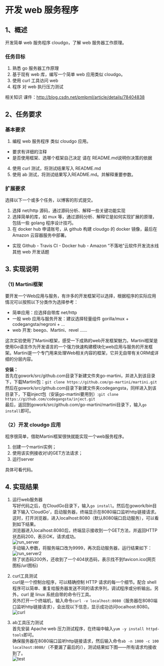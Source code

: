 # 开发 web 服务程序

## 1、概述
开发简单 web 服务程序 cloudgo，了解 web 服务器工作原理。

### 任务目标

 1. 熟悉 go 服务器工作原理 
 2. 基于现有 web 库，编写一个简单 web 应用类似 cloudgo。 
 3. 使用 curl 工具访问 web
 4. 程序 对 web 执行压力测试

相关知识
课件：http://blog.csdn.net/pmlpml/article/details/78404838

## 2、任务要求
### 基本要求

 1. 编程 web 服务程序 类似 cloudgo 应用。 
   * 要求有详细的注释 
   * 是否使用框架、选哪个框架自己决定 请在 README.md说明你决策的依据
 4. 使用 curl 测试，将测试结果写入 README.md 
 5. 使用 ab 测试，将测试结果写入README.md。并解释重要参数。

### 扩展要求

选择以下一个或多个任务，以博客的形式提交。

 1. 选择 net/http 源码，通过源码分析、解释一些关键功能实现
 2. 选择简单的库，如 mux 等，通过源码分析、解释它是如何实现扩展的原理，包括一些 golang 程序设计技巧。 
 3. 在 docker hub 申请账号，从 github 构建 cloudgo 的 docker 镜像，最后在 Amazon 云容器服务中部署。 
  * 实现 Github - Travis CI - Docker hub - Amazon “不落地”云软件开发流水线 其他 web 开发话题

## 3. 实现说明

### （1) Martini框架
要开发一个Web应用与服务，有许多的开发框架可以选择，根据程序的实际应用情况可以按照以下分类作为选择参考：

 - 简单应用：应选择自带库 net/http 
 - 一般 web 应用与服务开发：建议选择轻量组件 gorilla/mux + codegangsta/negroni + …
 - web 开发: beego、Martini、revel ……

这次实验使用了Martini框架，感受一下成熟的web开发框架魅力。Martini框架是使用Go语言作为开发语言的一个强力快速构建模块化web应用与服务的开发框架。Martini是一个专门用来处理Web相关内容的框架，它并无自带有关ORM或详细的分层内容。  

**安装：**  
首先在gowork/src/github.com目录下新建文件夹go-martini，并进入到该目录下，下载Martini包：`git clone https://github.com/go-martini/martini.git`  
然后在gowork/src/github.com目录下新建文件夹codegangsta，同样进入到该目录下，下载inject包（安装go-martini要用到）:`git clone https://github.com/codegangsta/inject.git`  
最后，返回到gowork/src/github.com/go-martini/martini目录下，输入`go install`即可。  

### （2）开发 cloudgo 应用
程序很简单，借助Martini框架很快就能实现一个web服务程序。

1. 创建一个martini实例；
2. 使用该实例接收对\的GET方法请求；
3. 运行server

具体可看代码。  

## 4. 实现结果  
1. 运行web服务器  
写好代码之后，在CloudGo目录下，输入`go install`。然后在gowork/bin目录下输入'CloudGo'，启动服务器，终端显示在8080端口监听http链接请求。这时，打开浏览器，进入localhost:8080（默认8080端口启动服务），可以看到如下结果。  
浏览器进入localhost:8080后，终端显示接收到一个GET方法，并返回HTTP状态码200，表示OK，请求成功。  
![run_server](https://github.com/sysuxwh/CloudGo/blob/master/pic/runServer.png)  
手动输入参数，将服务端口改为9999，再次启动服务器，运行结果如下：  
![run_server2](https://github.com/sysuxwh/CloudGo/blob/master/pic/runServer_2.png)  
除了状态码200外，还收到了一个404状态码，表示找不到favicon.ico(网页图标/url图标)

2. curl工具测试  
curl是一个控制台程序，可以精确控制 HTTP 请求的每一个细节。配合 shell 程序可以简单、重复给服务器发送不同的请求序列，调试程序或分析输出。另外，curl 是 linux 系统自带的命令行工具。  
另外打开一个终端机，输入命令`curl -v localhost:8080`（服务器在8080端口监听http链接请求），会出现以下信息，显示成功访问localhost:8080。  
![curl](https://github.com/sysuxwh/CloudGo/blob/master/pic/curl.png)

3. ab工具压力测试  
首先安装 Apache web 压力测试程序，在终端中输入`yum -y install httpd-tools`即可。  
确保服务器在8080端口监听http链接请求，然后输入命令`ab -n 1000 -c 100 localhost:8080/`（不要漏了最后的/），测试结果如下图——所有请求均接收到了。  
![test](https://github.com/sysuxwh/CloudGo/blob/master/pic/ab.png)
